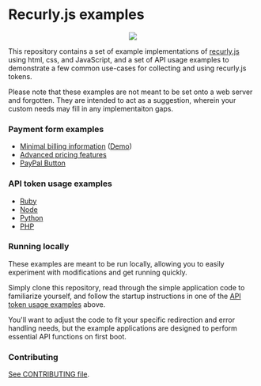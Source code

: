 Recurly.js examples
===================
<p align="center">
  <img src="http://i.imgur.com/hu8hAqs.png" align="center">
</p>

This repository contains a set of example implementations of
[recurly.js][recurly-js] using html, css, and JavaScript, and a set of API usage
examples to demonstrate a few common use-cases for collecting and using
recurly.js tokens.

Please note that these examples are not meant to be set onto a web server and
forgotten. They are intended to act as a suggestion, wherein your custom needs
may fill in any implementaiton gaps.

### Payment form examples
- [Minimal billing information][example-minimal] ([Demo][demo-minimal])
- [Advanced pricing features][example-advanced]
- [PayPal Button][example-paypal]

### API token usage examples

- [Ruby](api/ruby)
- [Node](api/node)
- [Python](api/python)
- [PHP](api/php)

### Running locally

These examples are meant to be run locally, allowing you to easily experiment with
modifications and get running quickly.

Simply clone this repository, read through the simple application code to
familiarize yourself, and follow the startup instructions in one of the [API
token usage examples](api) above.

You'll want to adjust the code to fit your specific redirection and error
handling needs, but the example applications are designed to perform essential
API functions on first boot.

### Contributing

[See CONTRIBUTING file](CONTRIBUTING.md).

[recurly-js]: https://github.com/recurly/recurly-js

[example-minimal]: public/minimal
[example-advanced]: public/advanced-pricing
[example-paypal]: public/paypal

[demo-minimal]: https://kale-krate.herokuapp.com/subscribe-minimal
